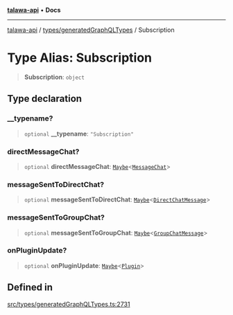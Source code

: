 [**talawa-api**](../../../README.md) • **Docs**

***

[talawa-api](../../../modules.md) / [types/generatedGraphQLTypes](../README.md) / Subscription

# Type Alias: Subscription

> **Subscription**: `object`

## Type declaration

### \_\_typename?

> `optional` **\_\_typename**: `"Subscription"`

### directMessageChat?

> `optional` **directMessageChat**: [`Maybe`](Maybe.md)\<[`MessageChat`](MessageChat.md)\>

### messageSentToDirectChat?

> `optional` **messageSentToDirectChat**: [`Maybe`](Maybe.md)\<[`DirectChatMessage`](DirectChatMessage.md)\>

### messageSentToGroupChat?

> `optional` **messageSentToGroupChat**: [`Maybe`](Maybe.md)\<[`GroupChatMessage`](GroupChatMessage.md)\>

### onPluginUpdate?

> `optional` **onPluginUpdate**: [`Maybe`](Maybe.md)\<[`Plugin`](Plugin.md)\>

## Defined in

[src/types/generatedGraphQLTypes.ts:2731](https://github.com/PalisadoesFoundation/talawa-api/blob/3bacbf38707ebd3e3e5f1bc5b4cc7aa3b2adc169/src/types/generatedGraphQLTypes.ts#L2731)
